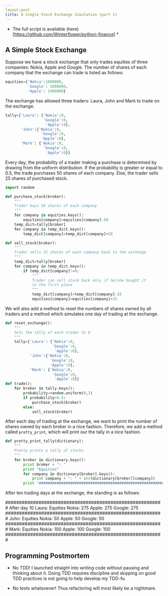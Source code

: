 ```yaml
---
layout:post
title: A Simple Stock Exchange Simulation (part 1)
---
```

* The full script is available (here)[https://github.com/Winterflower/python-finance] *

## A Simple Stock Exchange
Suppose we have a stock exchange that only trades equities
of three companies: Nokia, Apple and Google. The number
of shares of each company that the exchange can trade is listed
as follows:

```python
equities={'Nokia':1000000,
          'Google': 2000000,
          'Apple': 2400000}
```

The exchange has allowed three traders: Laura, John and Mark
to trade on the exchange.

```python
tally={'Laura': {'Nokia':0,
                 'Google':0,
                  'Apple':0},
       'John':{'Nokia':0,
                'Google':0,
                'Apple':0},
       'Mark': {'Nokia':0,
                 'Google':0,
                  'Apple':0}}
```

Every day, the probability of a trader making a purchase is determined by drawing from
the uniform distribution. If the probability is greater or equal
to 0.5, the trade purchases 50 shares of each company.
Else, the trader sells 25 shares of purchased stock.

```python
import random

def purchase_stock(broker):
    """
    Trader buys 50 shares of each company
    """
    for company in equities.keys():
        equities[company]=equities[company]-50
    temp_dict=tally[broker]
    for company in temp_dict.keys():
        temp_dict[company]=temp_dict[company]+50

def sell_stock(broker):
    """
    Trader sells 25 shares of each company back to the exchange
    """
    temp_dict=tally[broker]
    for company in temp_dict.keys():
        if temp_dict[company]!=0:
            """
            Trader can sell stock back only if he/she bought it
            in the first place
            """
            temp_dict[company]=temp_dict[company]-25
            equities[company]=equities[company]+25
```
We will also add a method to reset the numbers of shares owned
by all traders and a method which simulates one
day of trading at the exchange.

```python
def reset_exchange():
    """
    Sets the tally of each trader to 0
    """
    tally={'Laura': {'Nokia':0,
                     'Google':0,
                      'Apple':0},
           'John':{'Nokia':0,
                    'Google':0,
                    'Apple':0},
           'Mark': {'Nokia':0,
                     'Google':0,
                      'Apple':0}}
def trade():
    for broker in tally.keys():
        probability=random.uniform(0,1)
        if probability>0.5:
            purchase_stock(broker)
        else:
            sell_stock(broker)
```

After each day of trading at the exchange, we want to print
the number of shares owned by each broker in a nice fashion.
Therefore, we add a method called `pretty_print`, which will
print our the tally in a nice fashion.

```python
def pretty_print_tally(dictionary):
    """
    Pretty prints a tally of stocks
    """
    for broker in dictionary.keys():
        print broker + ": "
        print "Equities"
        for company in dictionary[broker].keys():
            print company + ": " + str(dictionary[broker][company])
        print "#########################################################"
```

After ten trading days at the exchange, the standing is as follows:


#########################################################
After day 10
Laura:
Equities
Nokia: 275
Apple: 275
Google: 275
#########################################################
John:
Equities
Nokia: 50
Apple: 50
Google: 50
#########################################################
Mark:
Equities
Nokia: 100
Apple: 100
Google: 100
#########################################################

## Programming Postmortem
* No TDD! I launched straight into writing code without pausing
and thinking about it. Doing TDD requires discipline and skipping on
good TDD practices is not going to help develop my TDD-fu.

* No tests whatsoever! Thus refactoring will most likely be a nightmare.
